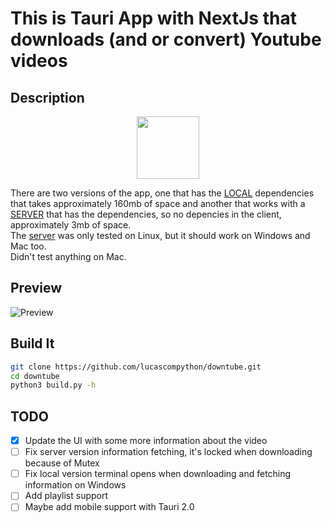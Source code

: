 # This is Tauri App with NextJs that downloads (and or convert) Youtube videos

## Description
<div align="center">
    <img src="https://cdn.discordapp.com/attachments/795277227423301643/1082380938446639127/downtubenovo.png" height="100" width="100"/>  
</div>

There are two versions of the app, one that has the [LOCAL](client/src-tauri-local/src/main.rs) dependencies that takes approximately 160mb of space and another that works with a [SERVER](client/src-tauri-server/src/main.rs) that has the dependencies, so no depencies in the client, approximately 3mb of space.  
The [server](server/main.py) was only tested on Linux, but it should work on Windows and Mac too.  
Didn't test anything on Mac.

## Preview

![Preview](https://cdn.discordapp.com/attachments/626449728988774401/1081980411577651380/image.png)

## Build It

```bash
git clone https://github.com/lucascompython/downtube.git
cd downtube
python3 build.py -h
```

## TODO

- [X] Update the UI with some more information about the video
- [ ] Fix server version information fetching, it's locked when downloading because of Mutex
- [ ] Fix local version terminal opens when downloading and fetching information on Windows
- [ ] Add playlist support
- [ ] Maybe add mobile support with Tauri 2.0
